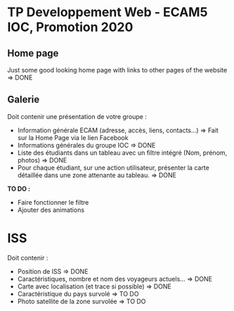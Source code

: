 # __TP Developpement Web - ECAM5 IOC, Promotion 2020__

## __Home page__
Just some good looking home page with links to other pages of the website => DONE

## __Galerie__
Doit contenir une présentation de votre groupe :
-	Information générale ECAM (adresse, accès, liens, contacts…) => Fait sur la Home Page via le lien Facebook
-	Informations générales du groupe IOC => DONE
-	Liste des étudiants dans un tableau avec un filtre intégré (Nom, prénom, photos) => DONE
-	Pour chaque étudiant, sur une action utilisateur, présenter la carte détaillée dans une zone attenante au tableau. => DONE

**TO DO :**
+ Faire fonctionner le filtre
+ Ajouter des animations

# __ISS__
Doit contenir :
-	Position de ISS  => DONE
-	Caractéristiques, nombre et nom des voyageurs actuels… => DONE
-	Carte avec localisation (et trace si possible) => DONE
-	Caractéristique du pays survolé => TO DO
-	Photo satellite de la zone survolée => TO DO
